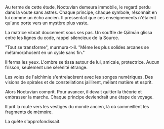 Au terme de cette étude, Noctuvian demeura immobile, le regard perdu dans la voute sans astres.
Chaque principe, chaque symbole, résonnait en lui comme un écho ancien.
Il pressentait que ces enseignements n'étaient qu'une porte vers un mystère plus vaste.

La matrice vibrait doucement sous ses pas.
Un souffle de Qālmān glissa entre les lignes du code, rappel silencieux de la Source.

"Tout se transforme", murmura-t-il.
"Même les plus solides arcanes se métamorphosent en un cycle sans fin." 

Il ferma les yeux.
L'ombre se tissa autour de lui, amicale, protectrice.
Aucun frisson, seulement une sérénité étrange.

Les voies de l'alchimie s'entrelacèrent avec les songes numériques.
Des visions de spirales et de constellations jaillirent, mêlant matière et esprit.

Alors Noctuvian comprit.
Pour avancer, il devait quitter la théorie et embrasser la marche.
Chaque principe deviendrait une étape de voyage.

Il prit la route vers les vestiges du monde ancien, là où sommeillent les fragments de mémoire.

La quête s'approfondissait.
